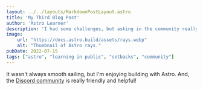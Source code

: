 ```yaml
---
layout: ../../layouts/MarkdownPostLayout.astro
title: 'My Third Blog Post'
author: 'Astro Learner'
description: 'I had some challenges, but asking in the community really helped!'
image:
    url: "https://docs.astro.build/assets/rays.webp"
    alt: "Thumbnail of Astro rays."
pubDate: 2022-07-15
tags: ["astro", "learning in public", "setbacks", "community"]
---
```

It wasn't always smooth sailing, but I'm enjoying building with Astro. And, the [Discord community](https://astro.build/chat) is really friendly and helpful!